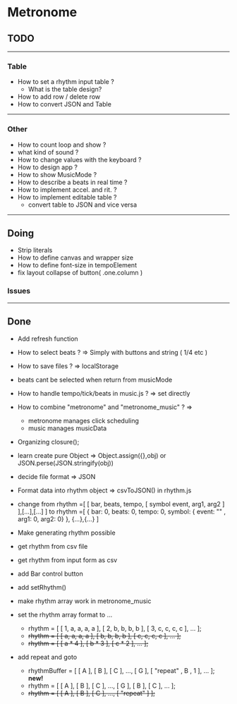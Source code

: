 # Metronome

## TODO
---
### Table
* How to set a rhythm input table ?
    * What is the table design?
* How to add row / delete row
* How to convert JSON and Table 
    
---
### Other
* How to count loop and show ?
* what kind of sound ?
* How to change values with the keyboard ?
* How to design app ?
* How to show MusicMode ?
* How to describe a beats in real time ?
* How to implement accel. and rit. ?
* How to implement editable table ?
    * convert table to JSON and vice versa

---

## Doing
* Strip literals
* How to define canvas and wrapper size 
* How to define font-size in tempoElement 
* fix layout collapse of button( .one.column )

### Issues

---

## Done
* Add refresh function
* How to select beats ? => Simply with buttons and string ( 1/4 etc ) 
* How to save files ? => localStorage
* beats cant be selected when return from musicMode
* How to handle tempo/tick/beats in music.js ? => set directly 
* How to combine "metronome" and "metronome_music" ? =>
    * metronome manages click scheduling
    * music manages musicData

* Organizing closure();
* learn create pure Object => Object.assign({},obj)  or JSON.perse(JSON.stringify(obj))
* decide file format => JSON
* Format data into rhythm object => csvToJSON() in rhythm.js
* change from rhythm =[ [ bar, beats, tempo, [ symbol event, arg1, arg2 ] ],[...],[...] ]
to rhythm =[ { bar: 0, beats: 0, tempo: 0, symbol: { event: "" , arg1: 0, arg2: 0} }, {...},{...} ]
* Make generating rhythm possible
* get rhythm from csv file
* get rhythm from input form as csv
* add Bar control button
* add setRhythm()
* make rhythm array work in metronome_music
* set the rhythm array format to ...
    * rhythm = [ [ 1, a, a, a, a ], [ 2, b, b, b, b ], [ 3, c, c, c, c ], ... ];
    * ~~rhythm = [ [ a, a, a, a ], [ b, b, b, b ], [ c, c, c, c ], ... ];~~
    * ~~rhythm = [ [ a * 4 ], [ b * 3 ], [ c * 2 ], ... ];~~
* add repeat and goto
    * rhythmBuffer = [ [ A ], [ B ], [ C ], ..., [ G ], [ "repeat" , B , 1 ], ... ]; **new!**
    * rhythm = [ [ A ], [ B ], [ C ], ..., [ G ], [ B ], [ C ], ... ];
    * ~~rhythm = [ [ A ], [ B ], [ C ], ..., [ "repeat" ] ];~~
